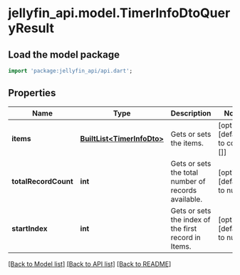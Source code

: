 # jellyfin_api.model.TimerInfoDtoQueryResult

## Load the model package
```dart
import 'package:jellyfin_api/api.dart';
```

## Properties
Name | Type | Description | Notes
------------ | ------------- | ------------- | -------------
**items** | [**BuiltList&lt;TimerInfoDto&gt;**](TimerInfoDto.md) | Gets or sets the items. | [optional] [default to const []]
**totalRecordCount** | **int** | Gets or sets the total number of records available. | [optional] [default to null]
**startIndex** | **int** | Gets or sets the index of the first record in Items. | [optional] [default to null]

[[Back to Model list]](../README.md#documentation-for-models) [[Back to API list]](../README.md#documentation-for-api-endpoints) [[Back to README]](../README.md)


